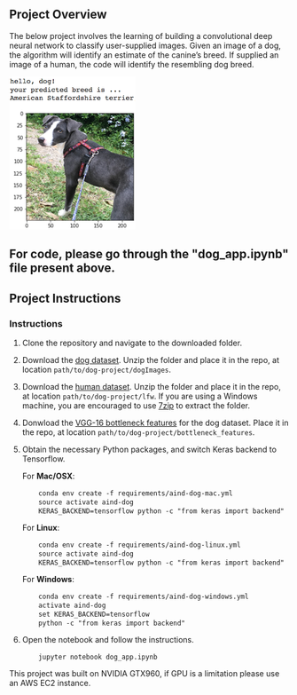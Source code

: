 [//]: # (Image References)

[image1]: ./images/sample_dog_output.png "Sample Output"
[image2]: ./images/vgg16_model.png "VGG-16 Model Keras Layers"
[image3]: ./images/vgg16_model_draw.png "VGG16 Model Figure"


## Project Overview

The below project involves the learning of building a convolutional deep neural network to classify user-supplied images.  Given an image of a dog, the algorithm will identify an estimate of the canine’s breed.  If supplied an image of a human, the code will identify the resembling dog breed.  

![Sample Output][image1]

## For code, please go through the "dog_app.ipynb" file present above.


## Project Instructions

### Instructions

1. Clone the repository and navigate to the downloaded folder.
	

2. Download the [dog dataset](https://s3-us-west-1.amazonaws.com/udacity-aind/dog-project/dogImages.zip).  Unzip the folder and place it in the repo, at location `path/to/dog-project/dogImages`. 
3. Download the [human dataset](https://s3-us-west-1.amazonaws.com/udacity-aind/dog-project/lfw.zip).  Unzip the folder and place it in the repo, at location `path/to/dog-project/lfw`.  If you are using a Windows machine, you are encouraged to use [7zip](http://www.7-zip.org/) to extract the folder. 
4. Donwload the [VGG-16 bottleneck features](https://s3-us-west-1.amazonaws.com/udacity-aind/dog-project/DogVGG16Data.npz) for the dog dataset.  Place it in the repo, at location `path/to/dog-project/bottleneck_features`.
5. Obtain the necessary Python packages, and switch Keras backend to Tensorflow.  
	
	For __Mac/OSX__:
	```
		conda env create -f requirements/aind-dog-mac.yml
		source activate aind-dog
		KERAS_BACKEND=tensorflow python -c "from keras import backend"
	```

	For __Linux__:
	```
		conda env create -f requirements/aind-dog-linux.yml
		source activate aind-dog
		KERAS_BACKEND=tensorflow python -c "from keras import backend"
	```

	For __Windows__:
	```
		conda env create -f requirements/aind-dog-windows.yml
		activate aind-dog
		set KERAS_BACKEND=tensorflow
		python -c "from keras import backend"
	```
6. Open the notebook and follow the instructions.
	
	```
		jupyter notebook dog_app.ipynb
	```

This project was built on NVIDIA GTX960, if GPU is a limitation please use an
AWS EC2 instance.







